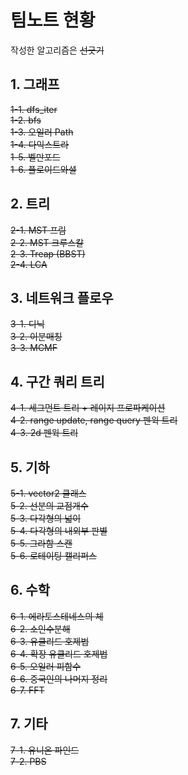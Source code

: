 팀노트 현황
=====================

작성한 알고리즘은 ~~선긋기~~

## 1. 그래프

~~1-1. dfs_iter~~  
~~1-2. bfs~~  
~~1-3. 오일러 Path~~  
~~1-4. 다익스트라~~  
~~1-5. 벨만포드~~  
~~1-6. 플로이드와셜~~  

## 2. 트리

~~2-1. MST 프림~~  
~~2-2. MST 크루스칼~~  
~~2-3. Treap (BBST)~~  
~~2-4. LCA~~  

## 3. 네트워크 플로우

~~3-1.  디닉~~  
~~3-2.  이분매칭~~  
~~3-3.  MCMF~~  

## 4. 구간 쿼리 트리

~~4-1. 세그먼트 트리 + 레이지 프로파케이션~~  
~~4-2. range update, range query 펜윅 트리~~  
~~4-3. 2d 펜윅 트리~~  

## 5.  기하

~~5-1. vector2 클래스~~  
~~5-2. 선분의 교점개수~~  
~~5-3. 다각형의 넓이~~  
~~5-4. 다각형의 내외부 판별~~  
~~5-5. 그라함 스캔~~  
~~5-6. 로테이팅 캘리퍼스~~  

## 6. 수학

~~6-1. 에라토스테네스의 체~~  
~~6-2. 소인수분해~~  
~~6-3. 유클리드 호제법~~  
~~6-4. 확장 유클리드 호제법~~  
~~6-5. 오일러 피함수~~  
~~6-6. 중국인의 나머지 정리~~  
~~6-7. FFT~~  

## 7.  기타

~~7-1. 유니온 파인드~~  
~~7-2. PBS~~  

